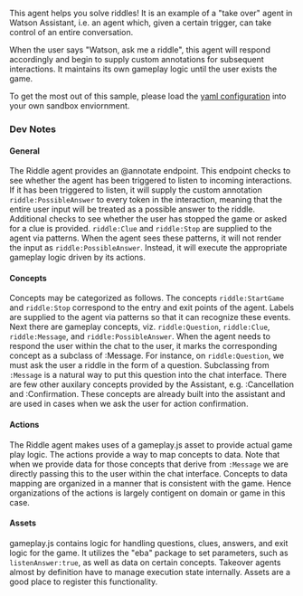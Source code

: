 This agent helps you solve riddles! It is an example of a "take over" agent in Watson Assistant, i.e. an agent which, given a certain trigger, can take control of an entire conversation.

When the user says "Watson, ask me a riddle", this agent will respond accordingly and begin to supply custom annotations for subsequent interactions. It maintains its own gameplay logic until the user exists the game.

To get the most out of this sample, please load the [yaml configuration](./riddles.yaml) into your own sandbox enviornment.

### Dev Notes

#### General

The Riddle agent provides an @annotate endpoint. This endpoint checks to see whether the agent has been triggered to listen to incoming interactions. If it has been triggered to listen, it will supply the custom annotation `riddle:PossibleAnswer` to every token in the interaction, meaning that the entire user input will be treated as a possible answer to the riddle. Additional checks to see whether the user has stopped the game or asked for a clue is provided. `riddle:Clue` and `riddle:Stop` are supplied to the agent via patterns. When the agent sees these patterns, it will not render the input as `riddle:PossibleAnswer`. Instead, it will execute the appropriate gameplay logic driven by its actions.

#### Concepts

Concepts may be categorized as follows. The concepts `riddle:StartGame` and `riddle:Stop` correspond to the entry and exit points of the agent. Labels are supplied to the agent via patterns so that it can recognize these events. Next there are gameplay concepts, viz. `riddle:Question`, `riddle:Clue`, `riddle:Message`, and `riddle:PossibleAnswer`. When the agent needs to respond the user within the chat to the user, it marks the corresponding concept as a subclass of :Message. For instance, on `riddle:Question`, we must ask the user a riddle in the form of a question. Subclassing from `:Message` is a natural way to put this question into the chat interface. There are few other auxilary concepts provided by the Assistant, e.g. :Cancellation and :Confirmation. These concepts are already built into the assistant and are used in cases when we ask the user for action confirmation.

#### Actions

The Riddle agent makes uses of a gameplay.js asset to provide actual game play logic. The actions provide a way to map concepts to data. Note that when we provide data for those concepts that derive from `:Message` we are directly passing this to the user within the chat interface. Concepts to data mapping are organized in a manner that is consistent with the game. Hence organizations of the actions is largely contigent on domain or game in this case.

#### Assets

gameplay.js contains logic for handling questions, clues, answers, and exit logic for the game. It utilizes the "eba" package to set parameters, such as `listenAnswer:true`, as well as data on certain concepts. Takeover agents almost by definition have to manage execution state internally. Assets are a good place to register this functionality.
